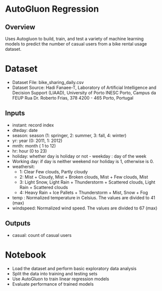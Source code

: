 # AutoGluon Regression

## Overview
Uses Autogluon to build, train, and test a variety of machine learning models to predict the number of casual users from a bike rental usage dataset.

# Dataset

- Dataset File: bike_sharing_daily.csv
- Dataset Source: Hadi Fanaee-T, Laboratory of Artificial Intelligence and Decision Support (LIAAD), University of Porto INESC Porto, Campus da FEUP Rua Dr. Roberto Frias, 378 4200 - 465 Porto, Portugal

## Inputs
- instant: record index
- dteday: date
- season: season (1: springer, 2: summer, 3: fall, 4: winter)
- yr: year (0: 2011, 1: 2012)
- mnth: month ( 1 to 12)
- hr: hour (0 to 23)
- holiday: whether day is holiday or not - weekday : day of the week
- Working day: if day is neither weekend nor holiday is 1, otherwise is 0.
- weathersit:
  - 1: Clear Few clouds, Partly cloudy
  - 2: Mist + Cloudy, Mist + Broken clouds, Mist + Few clouds, Mist
  - 3: Light Snow, Light Rain + Thunderstorm + Scattered clouds, Light Rain + Scattered clouds
  - 4: Heavy Rain + Ice Pallets + Thunderstorm + Mist, Snow + Fog
- temp : Normalized temperature in Celsius. The values are divided to 41 (max)
- windspeed: Normalized wind speed. The values are divided to 67 (max)

## Outputs
- casual: count of casual users


# Notebook
- Load the dataset and perform basic exploratory data analysis
- Split the data into training and testing sets
- Use AutoGluon to train linear regression models
- Evaluate performance of trained models